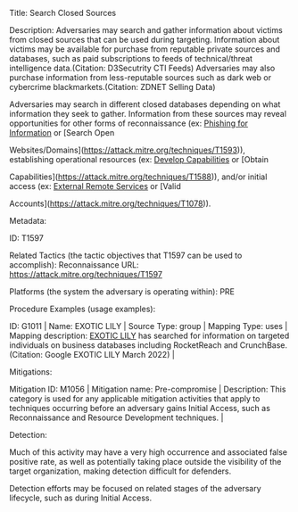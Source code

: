 Title: Search Closed Sources

Description: Adversaries may search and gather information about victims from closed sources that can be used during targeting. Information about victims may be available for purchase from reputable private sources and databases, such as paid subscriptions to feeds of technical/threat intelligence data.(Citation: D3Secutrity CTI Feeds) Adversaries may also purchase information from less-reputable sources such as dark web or cybercrime blackmarkets.(Citation: ZDNET Selling Data)

Adversaries may search in different closed databases depending on what information they seek to gather. Information from these sources may reveal opportunities for other forms of reconnaissance (ex: [Phishing for Information](https://attack.mitre.org/techniques/T1598) or [Search Open

Websites/Domains](https://attack.mitre.org/techniques/T1593)), establishing operational resources (ex: [Develop Capabilities](https://attack.mitre.org/techniques/T1587) or [Obtain

Capabilities](https://attack.mitre.org/techniques/T1588)), and/or initial access (ex: [External Remote Services](https://attack.mitre.org/techniques/T1133) or [Valid

Accounts](https://attack.mitre.org/techniques/T1078)).

Metadata:

ID: T1597

Related Tactics (the tactic objectives that T1597 can be used to accomplish): Reconnaissance URL: https://attack.mitre.org/techniques/T1597

Platforms (the system the adversary is operating within): PRE

Procedure Examples (usage examples):

ID: G1011 | Name: EXOTIC LILY | Source Type: group | Mapping Type: uses | Mapping description: [EXOTIC LILY](https://attack.mitre.org/groups/G1011) has searched for information on targeted individuals on business databases including RocketReach and CrunchBase.(Citation: Google EXOTIC LILY March 2022) |

Mitigations:

Mitigation ID: M1056 | Mitigation name: Pre-compromise | Description: This category is used for any applicable mitigation activities that apply to techniques occurring before an adversary gains Initial Access, such as Reconnaissance and Resource Development techniques. |

Detection:

Much of this activity may have a very high occurrence and associated false positive rate, as well as potentially taking place outside the visibility of the target organization, making detection difficult for defenders.

Detection efforts may be focused on related stages of the adversary lifecycle, such as during Initial Access.